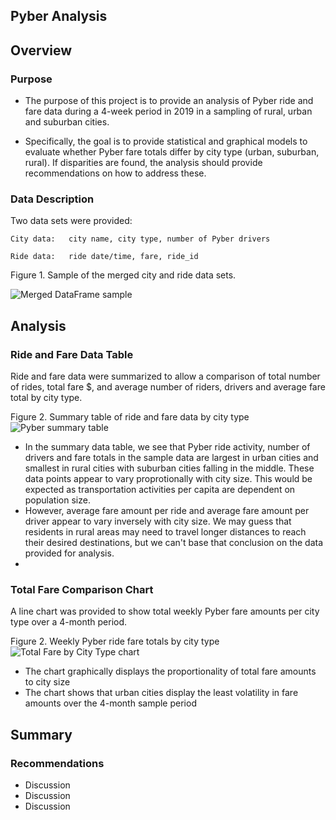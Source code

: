 ## Pyber Analysis


## Overview


### Purpose

* The purpose of this project is to provide an analysis of Pyber ride and fare data during a 4-week period in 2019 in a sampling of rural, urban and suburban cities. 

* Specifically, the goal is to provide statistical and graphical models to evaluate whether Pyber fare totals differ by city type (urban, suburban, rural).  If disparities are found, the analysis should provide recommendations on how to address these.  

### Data Description

Two data sets were provided: 
```
City data:   city name, city type, number of Pyber drivers

Ride data:   ride date/time, fare, ride_id

```
Figure 1.   Sample of the merged city and ride data sets.

![Merged DataFrame sample](https://user-images.githubusercontent.com/107505166/179433367-cba63363-7a54-4b21-9a7b-8004f852d87a.PNG)

## Analysis 

### Ride and Fare Data Table 

Ride and fare data were summarized to allow a comparison of total number of rides, total fare $, and average number of riders, drivers and average fare total  by city type.

Figure 2.   Summary table of ride and fare data by city type
![Pyber summary table](https://user-images.githubusercontent.com/107505166/179433404-0912eb4a-cae9-4fe7-b54f-e53ee9d2c057.PNG)
* In the summary data table, we see that Pyber ride activity, number of drivers and fare totals in the sample data are largest in urban cities and smallest in rural cities with suburban cities falling in the middle.   These data points appear to vary proprotionally with city size.  This would be expected as transportation activities per capita are dependent on population size. 
* However, average fare amount per ride and average fare amount per driver appear to vary inversely with city size.  We may guess that residents in rural areas may need to travel longer distances to reach their desired destinations, but we can't base that conclusion on the data provided for analysis.
* 
### Total Fare Comparison Chart

A line chart was provided to show total weekly Pyber fare amounts per city type over a 4-month period.

Figure 2.   Weekly Pyber ride fare totals by city type
![Total Fare by City Type chart](https://user-images.githubusercontent.com/107505166/179433433-4c3e9cc6-8a95-42e3-acc1-099c1285af10.png)
* The chart graphically displays the proportionality of total fare amounts to city size
* The chart shows that urban cities display the least volatility in fare amounts over the 4-month sample period 

## Summary

### Recommendations  
* Discussion
* Discussion
* Discussion
